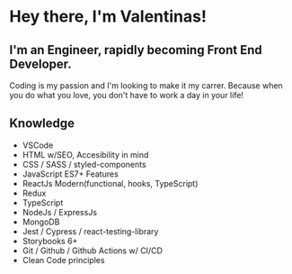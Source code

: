 # Hey there, I'm Valentinas!

## I'm an Engineer, rapidly becoming Front End Developer. 

Coding is my passion and I'm looking to make it my carrer. 
Because when you do what you love, you don't have to work a day in your life!

## Knowledge 

- VSCode
- HTML w/SEO, Accesibility in mind
- CSS / SASS / styled-components
- JavaScript ES7+ Features
- ReactJs Modern(functional, hooks, TypeScript)
- Redux
- TypeScript
- NodeJs / ExpressJs
- MongoDB
- Jest / Cypress / react-testing-library
- Storybooks 6+
- Git / Github / Github Actions w/ CI/CD
- Clean Code principles

[linkedin]: https://www.linkedin.com/in/valentinas-tauskela/
